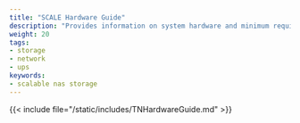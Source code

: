 ```yaml
---
title: "SCALE Hardware Guide"
description: "Provides information on system hardware and minimum requirements (CPU, memory, etc.). Covers storage considerations, media, controllers, device sizing and cooling, SAS expanders." 
weight: 20
tags:
- storage
- network
- ups
keywords:
- scalable nas storage
---
```


{{< include file="/static/includes/TNHardwareGuide.md" >}}
